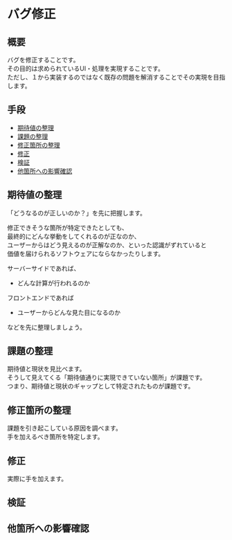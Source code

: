 # バグ修正

## 概要

バグを修正することです。  
その目的は求められているUI・処理を実現することです。  
ただし、１から実装するのではなく既存の問題を解消することでその実現を目指します。

## 手段

 * [期待値の整理](#期待値の整理)
 * [課題の整理](#課題の整理)
 * [修正箇所の整理](#修正箇所の整理)
 * [修正](#修正)
 * [検証](#検証)
 * [他箇所への影響確認](#他箇所への影響確認)

## 期待値の整理

「どうなるのが正しいのか？」を先に把握します。

修正できそうな箇所が特定できたとしても、  
最終的にどんな挙動をしてくれるのが正なのか、  
ユーザーからはどう見えるのが正解なのか、といった認識がずれていると  
価値を届けられるソフトウェアにならなかったりします。

サーバーサイドであれば、

* どんな計算が行われるのか

フロントエンドであれば

* ユーザーからどんな見た目になるのか

などを先に整理しましょう。

## 課題の整理

期待値と現状を見比べます。  
そうして見えてくる「期待値通りに実現できていない箇所」が課題です。  
つまり、期待値と現状のギャップとして特定されたものが課題です。

## 修正箇所の整理

課題を引き起こしている原因を調べます。  
手を加えるべき箇所を特定します。

## 修正

実際に手を加えます。

## 検証

## 他箇所への影響確認
